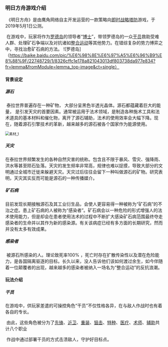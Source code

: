 ### 明日方舟游戏介绍

​	《明日方舟》是由鹰角网络自主开发运营的一款策略向[即时战略](https://baike.baidu.com/item/即时战略/453196?fromModule=lemma_inlink)[塔防](https://baike.baidu.com/item/塔防/8528873?fromModule=lemma_inlink)游戏，于2019年5月1日公测。

​	在游戏中，玩家将作为[罗德岛](https://baike.baidu.com/item/罗德岛/23605501?fromModule=lemma_inlink)的领导者“[博士](https://baike.baidu.com/item/博士/23715775?fromModule=lemma_inlink)”，带领罗德岛的一众[干员](https://baike.baidu.com/item/干员/24458524?fromModule=lemma_inlink)救助受难人群、处理矿石争端以及对抗诸如[整合运动](https://baike.baidu.com/item/整合运动/23619495?fromModule=lemma_inlink)等其他势力。在错综复杂的势力博弈之中，寻找治愈矿石病的方法。
 ![罗德岛]（https://baike.baidu.com/pic/%E6%98%8E%E6%97%A5%E6%96%B9%E8%88%9F/22748729/1/8326cffc1e178a821043013df803738da977e834?fr=lemma&fromModule=lemma_top-image&ct=single）
#### 背景设定

##### 源石

​	泰拉世界普遍存在一种矿物， 大部分呈黑色半透光晶体。源石都蕴藏着巨大的能量， 是引发天灾的首要因素。通常被运用于法术领域，是制造各种施术工具和法术道具的基本材料和催化物，离开了源石辅助，法术的使用效率会大幅下降。现在，随着源石引擎技术的革新，越来越多的源石被各个国家作为能源使用。

<img src="C:\Users\万智炫\Desktop\2022003148万智炫\新建文件夹\素材_1.png" alt="素材_1" style="zoom: 80%;" />

##### 天灾

​	在泰拉世界频繁发生的各种自然灾害的统称。包含且不限于暴风、雪灾、强降雨、洪水等甚至陨石坠落。天灾的发生频率非常高，规律也难以捉摸，导致大部分的文明通过全城市迁徙来躲避天灾。天灾过后往往会留下一种叫做源石的矿物。研究表明，天灾其实反而可能是源石的一种传播媒介。

##### 矿石病

​	目前发现长期接触源石及其工业衍生品，会使人更容易得一种被称为“矿石病”的不治之症。患上矿石病的人被称为“感染者”。矿石病会以一种危险的形式增强人的法术使用能力，但是却会在患者使用法术的过程中不断扩大感染矿石病范围最终夺走感染者的生命并以其作为新的感染源。有关该病症已经有多方面的长期研究，然而并没有太多有效成果。

##### 感染者

​	被源石所感染的人。理论致死率100% ，死亡时存在扩散传染性以及潜在危险能力，是各国隔离驱逐的目标。长久以来，没人告诉他们该如何渡过余生，如今伴随着一位颠覆者的出现，越来越多的感染者被纳入一场名为“整合运动”的反抗浪潮。

#### 玩法介绍

##### 干员

​	在游戏中，供玩家差遣的可操控角色“干员”不仅性格各异，在与敌人作战时也有着各自的专长。

​	由此，这些角色被分为了[先锋](https://baike.baidu.com/item/先锋/59463086?fromModule=lemma_inlink)、[近卫](https://baike.baidu.com/item/近卫/59462983?fromModule=lemma_inlink)、[重装](https://baike.baidu.com/item/重装/59468439?fromModule=lemma_inlink)、[狙击](https://baike.baidu.com/item/狙击/59463746?fromModule=lemma_inlink)、[特种](https://baike.baidu.com/item/特种/59463044?fromModule=lemma_inlink)、[医疗](https://baike.baidu.com/item/医疗/59462987?fromModule=lemma_inlink)、[术师](https://baike.baidu.com/item/术师/59475241?fromModule=lemma_inlink)、[辅助](https://baike.baidu.com/item/辅助/59463998?fromModule=lemma_inlink)共计八个职业

​	作战中通过部署干员的方式击溃敌人，守护好目标点。
